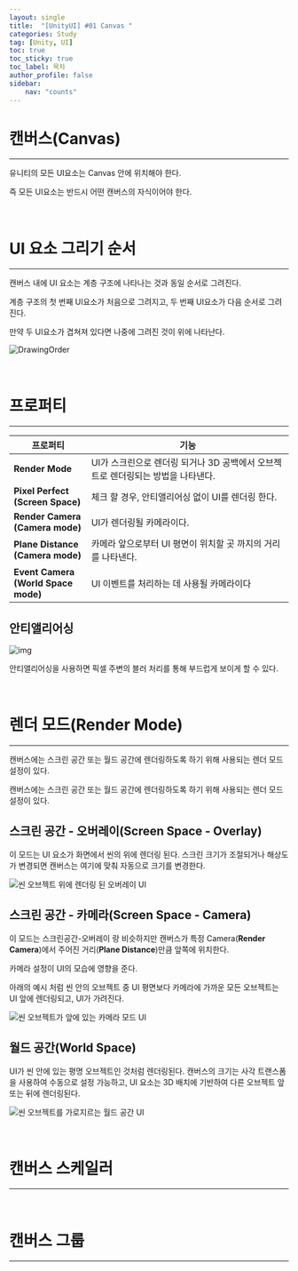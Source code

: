 ```yaml
---
layout: single
title:  "[UnityUI] #01 Canvas "
categories: Study
tag: [Unity, UI]
toc: true 
toc_sticky: true 
toc_label: 목차    
author_profile: false
sidebar:
    nav: "counts"
---
```


# 캔버스(Canvas)
----

유니티의 모든 UI요소는 Canvas 안에 위치해야 한다.

즉 모든 UI요소는 반드시 어떤 캔버스의 자식이어야 한다.

<br>

# UI 요소 그리기 순서
---

캔버스 내에 UI 요소는 계층 구조에 나타나는 것과 동일 순서로 그려진다.

계층 구조의 첫 번째 UI요소가 처음으로 그려지고, 두 번째  UI요소가 다음 순서로 그려진다.

만약 두 UI요소가 겹쳐져 있다면 나중에 그려진 것이 위에 나타난다.

![DrawingOrder]({{site.url}}/images/2024-01-15-unity_ui_canvas/DrawingOrder.PNG)



<br>

# 프로퍼티
---

| **프로퍼티**                             | **기능**                                                                         |
|------------------------------------------|----------------------------------------------------------------------------------|
| **Render Mode**                          | UI가 스크린으로 렌더링 되거나 3D 공백에서 오브젝트로 렌더링되는 방법을 나타낸다. |
| **Pixel Perfect<br>(Screen Space)**     | 체크 할 경우, 안티앨리어싱 없이 UI를 렌더링 한다.                                |
| **Render Camera<br>(Camera mode)**     | UI가 렌더링될 카메라이다.                                                        |
| **Plane Distance<br>(Camera mode)**    | 카메라 앞으로부터 UI 평면이 위치할 곳 까지의 거리를 나타낸다.                    |
| **Event Camera<br>(World Space mode)** | UI 이벤트를 처리하는 데 사용될 카메라이다                                        |

## 안티앨리어싱


![img](https://docs.unity3d.com/kr/2018.4/uploads/Main/PostProcessing-Antialiasing-0.jpg)



안티앨리어싱을 사용하면 픽셀 주변의 블러 처리를 통해 부드럽게 보이게 할 수 있다.

<br>

# 렌더 모드(Render Mode)
---

캔버스에는 스크린 공간 또는 월드 공간에 렌더링하도록 하기 위해 사용되는 렌더 모드 설정이 있다.

캔버스에는 스크린 공간 또는 월드 공간에 렌더링하도록 하기 위해 사용되는 렌더 모드 설정이 있다.

## 스크린 공간 - 오버레이(Screen Space - Overlay)

이 모드는 UI 요소가 화면에서 씬의 위에 렌더링 된다. 스크린 크기가 조절되거나 해상도가 변경되면 캔버스는 여기에 맞춰 자동으로 크기를 변경한다.

![씬 오브젝트 위에 렌더링 된 오버레이 UI](https://docs.unity3d.com/kr/2022.3/uploads/Main/CanvasOverlay.png)


## 스크린 공간 - 카메라(Screen Space - Camera)

이 모드는 스크린공간-오버레이 랑 비슷하지만 캔버스가 특정 Camera(**Render Camera**)에서 주어진 거리(**Plane Distance**)만큼 앞쪽에 위치한다. 

카메라 설정이  UI의 모습에 영향을 준다.

아래의 예시 처럼 씬 안의 오브젝트 중 UI 평면보다 카메라에 가까운 모든 오브젝트는 UI 앞에 렌더링되고, UI가 가려진다.

![씬 오브젝트가 앞에 있는 카메라 모드 UI](https://docs.unity3d.com/kr/2022.3/uploads/Main/CanvasCamera.png)

## 월드 공간(World Space)

UI가 씬 안에 있는 평명 오브젝트인 것처럼 렌더링된다.  캔버스의 크기는 사각 트랜스폼을 사용하여 수동으로 설정 가능하고, UI 요소는 3D 배치에 기반하여 다른 오브젝트 앞 또는 뒤에 렌더링된다.

![씬 오브젝트를 가로지르는 월드 공간 UI](https://docs.unity3d.com/kr/2022.3/uploads/Main/CanvasWorldSpace.png)

<br>

# 캔버스 스케일러
---


<br>

# 캔버스 그룹
---
